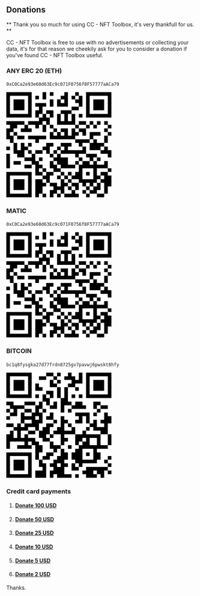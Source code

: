## Donations

** Thank you so much for using CC - NFT Toolbox, it's very thankfull for us. **

CC - NFT Toolbox is free to use with no advertisements or collecting your data, it's for that reason we cheekily ask for you to consider a donation if you've found CC - NFT Toolbox useful.


### ANY ERC 20 (ETH)

`0xC0Ca2e93e60d63Ec9c071F0756f8F57777aACa79`

![QR CODE](assets/wallet/eth.png)


### MATIC

`0xC0Ca2e93e60d63Ec9c071F0756f8F57777aACa79`

![QR CODE](assets/wallet/MATIC.png)

### BITCOIN

`bc1q8fysgka27d77frdn8725gv7pavwj6pwskt8hfy`

![QR CODE](assets/wallet/BITCOIN.png)

### Credit card payments

1. #### [Donate 100 USD ](https://payhere.lk/pay/oaca78e42)
2. #### [Donate 50 USD ](https://payhere.lk/pay/o35aedff8)
3. #### [Donate 25 USD ](https://payhere.lk/pay/o42a9ef6e)
4. #### [Donate 10 USD ](https://payhere.lk/pay/odccd7acd)
5. #### [Donate 5 USD ](https://payhere.lk/pay/oabca4a5b)
6. #### [Donate 2 USD ](https://payhere.lk/pay/o32c31be1)

Thanks.